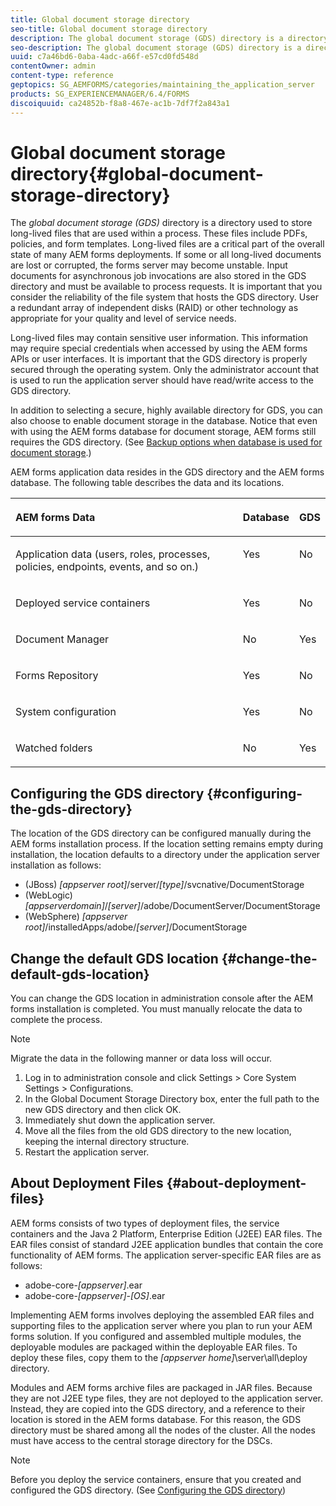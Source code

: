 ```yaml
---
title: Global document storage directory
seo-title: Global document storage directory
description: The global document storage (GDS) directory is a directory used to store long-lived files that are used within a process.
seo-description: The global document storage (GDS) directory is a directory used to store long-lived files that are used within a process.
uuid: c7a46bd6-0aba-4adc-a66f-e57cd0fd548d
contentOwner: admin
content-type: reference
geptopics: SG_AEMFORMS/categories/maintaining_the_application_server
products: SG_EXPERIENCEMANAGER/6.4/FORMS
discoiquuid: ca24852b-f8a8-467e-ac1b-7df7f2a843a1
---
```


# Global document storage directory{#global-document-storage-directory}

The *global document storage (GDS)* directory is a directory used to store long-lived files that are used within a process. These files include PDFs, policies, and form templates. Long-lived files are a critical part of the overall state of many AEM forms deployments. If some or all long-lived documents are lost or corrupted, the forms server may become unstable. Input documents for asynchronous job invocations are also stored in the GDS directory and must be available to process requests. It is important that you consider the reliability of the file system that hosts the GDS directory. User a redundant array of independent disks (RAID) or other technology as appropriate for your quality and level of service needs.

Long-lived files may contain sensitive user information. This information may require special credentials when accessed by using the AEM forms APIs or user interfaces. It is important that the GDS directory is properly secured through the operating system. Only the administrator account that is used to run the application server should have read/write access to the GDS directory.

In addition to selecting a secure, highly available directory for GDS, you can also choose to enable document storage in the database. Notice that even with using the AEM forms database for document storage, AEM forms still requires the GDS directory. (See [Backup options when database is used for document storage](../../../forms/using/admin-help/files-back-recover.md#backup-options-when-database-is-used-for-document-storage).)

AEM forms application data resides in the GDS directory and the AEM forms database. The following table describes the data and its locations.

<table cellpadding="4" cellspacing="0"> 
 <thead align="left"> 
  <tr> 
   <th class="cellrowborder" id="d19e29288" valign="top" width="NaN%"><p>AEM forms Data</p></th> 
   <th class="cellrowborder" id="d19e29291" valign="top" width="NaN%"><p>Database</p></th> 
   <th class="cellrowborder" id="d19e29294" valign="top" width="NaN%"><p>GDS</p></th> 
  </tr> 
 </thead> 
 <tbody> 
  <tr> 
   <td class="cellrowborder" headers="d19e29288 " valign="top" width="NaN%"><p>Application data (users, roles, processes, policies, endpoints, events, and so on.)</p></td> 
   <td class="cellrowborder" headers="d19e29291 " valign="top" width="NaN%"><p>Yes</p></td> 
   <td class="cellrowborder" headers="d19e29294 " valign="top" width="NaN%"><p>No</p></td> 
  </tr> 
  <tr> 
   <td class="cellrowborder" headers="d19e29288 " valign="top" width="NaN%"><p>Deployed service containers</p></td> 
   <td class="cellrowborder" headers="d19e29291 " valign="top" width="NaN%"><p>Yes</p></td> 
   <td class="cellrowborder" headers="d19e29294 " valign="top" width="NaN%"><p>No</p></td> 
  </tr> 
  <tr> 
   <td class="cellrowborder" headers="d19e29288 " valign="top" width="NaN%"><p>Document Manager </p></td> 
   <td class="cellrowborder" headers="d19e29291 " valign="top" width="NaN%"><p>No</p></td> 
   <td class="cellrowborder" headers="d19e29294 " valign="top" width="NaN%"><p>Yes</p></td> 
  </tr> 
  <tr> 
   <td class="cellrowborder" headers="d19e29288 " valign="top" width="NaN%"><p>Forms Repository</p></td> 
   <td class="cellrowborder" headers="d19e29291 " valign="top" width="NaN%"><p>Yes</p></td> 
   <td class="cellrowborder" headers="d19e29294 " valign="top" width="NaN%"><p>No</p></td> 
  </tr> 
  <tr> 
   <td class="cellrowborder" headers="d19e29288 " valign="top" width="NaN%"><p>System configuration</p></td> 
   <td class="cellrowborder" headers="d19e29291 " valign="top" width="NaN%"><p>Yes</p></td> 
   <td class="cellrowborder" headers="d19e29294 " valign="top" width="NaN%"><p>No</p></td> 
  </tr> 
  <tr> 
   <td class="cellrowborder" headers="d19e29288 " valign="top" width="NaN%"><p>Watched folders</p></td> 
   <td class="cellrowborder" headers="d19e29291 " valign="top" width="NaN%"><p>No</p></td> 
   <td class="cellrowborder" headers="d19e29294 " valign="top" width="NaN%"><p>Yes</p></td> 
  </tr> 
 </tbody> 
</table>

## Configuring the GDS directory {#configuring-the-gds-directory}

The location of the GDS directory can be configured manually during the AEM forms installation process. If the location setting remains empty during installation, the location defaults to a directory under the application server installation as follows:

* (JBoss) *[appserver root]*/server/*[type]*/svcnative/DocumentStorage
* (WebLogic) *[appserverdomain]*/*[server]*/adobe/DocumentServer/DocumentStorage
* (WebSphere) *[appserver root]*/installedApps/adobe/*[server]*/DocumentStorage

## Change the default GDS location {#change-the-default-gds-location}

You can change the GDS location in administration console after the AEM forms installation is completed. You must manually relocate the data to complete the process.

>[!NOTE]
>
>Migrate the data in the following manner or data loss will occur.

1. Log in to administration console and click Settings &gt; Core System Settings &gt; Configurations.
1. In the Global Document Storage Directory box, enter the full path to the new GDS directory and then click OK.
1. Immediately shut down the application server.
1. Move all the files from the old GDS directory to the new location, keeping the internal directory structure. 
1. Restart the application server.

## About Deployment Files {#about-deployment-files}

AEM forms consists of two types of deployment files, the service containers and the Java 2 Platform, Enterprise Edition (J2EE) EAR files. The EAR files consist of standard J2EE application bundles that contain the core functionality of AEM forms. The application server-specific EAR files are as follows:

* adobe-core-*[appserver]*.ear 
* adobe-core-*[appserver]*-*[OS]*.ear

Implementing AEM forms involves deploying the assembled EAR files and supporting files to the application server where you plan to run your AEM forms solution. If you configured and assembled multiple modules, the deployable modules are packaged within the deployable EAR files. To deploy these files, copy them to the *[appserver home]*\server\all\deploy directory.

Modules and AEM forms archive files are packaged in JAR files. Because they are not J2EE type files, they are not deployed to the application server. Instead, they are copied into the GDS directory, and a reference to their location is stored in the AEM forms database. For this reason, the GDS directory must be shared among all the nodes of the cluster. All the nodes must have access to the central storage directory for the DSCs.

>[!NOTE]
>
>Before you deploy the service containers, ensure that you created and configured the GDS directory. (See [Configuring the GDS directory](global-document-storage-directory#configuring_the_gds_directory))


